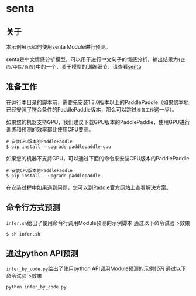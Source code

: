 # senta

## 关于

本示例展示如何使用senta Module进行预测。

senta是中文情感分析模型，可以用于进行中文句子的情感分析，输出结果为`{正向/中性/负向}`中的一个，关于模型的训练细节，请查看[senta](https://github.com/baidu/senta)

## 准备工作

在运行本目录的脚本前，需要先安装1.3.0版本以上的PaddlePaddle（如果您本地已经安装了符合条件的PaddlePaddle版本，那么可以跳过`准备工作`这一步）。

如果您的机器支持GPU，我们建议下载GPU版本的PaddlePaddle，使用GPU进行训练和预测的效率都比使用CPU要高。
```shell
# 安装GPU版本的PaddlePaddle
$ pip install --upgrade paddlepaddle-gpu
```

如果您的机器不支持GPU，可以通过下面的命令来安装CPU版本的PaddlePaddle

```shell
# 安装CPU版本的PaddlePaddle
$ pip install --upgrade paddlepaddle
```

在安装过程中如果遇到问题，您可以到[Paddle官方网站](http://www.paddlepaddle.org/)上查看解决方案。

## 命令行方式预测

`infer.sh`给出了使用命令行调用Module预测的示例脚本
通过以下命令试验下效果

```shell
$ sh infer.sh
```

## 通过python API预测

`infer_by_code.py`给出了使用python API调用Module预测的示例代码
通过以下命令试验下效果

```shell
python infer_by_code.py
```
